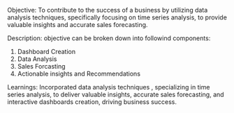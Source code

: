 Objective:
To contribute to the success of a business by utilizing data analysis techniques, specifically focusing on time series analysis, to provide valuable insights and accurate sales forecasting.

Description:
objective can be broken down into followind components:
1. Dashboard Creation
2. Data Analysis
3. Sales Forcasting
4. Actionable insights and Recommendations

Learnings:
Incorporated data analysis techniques , specializing in time series analysis, to deliver valuable insights, accurate sales forecasting, and interactive dashboards creation, driving business success.
